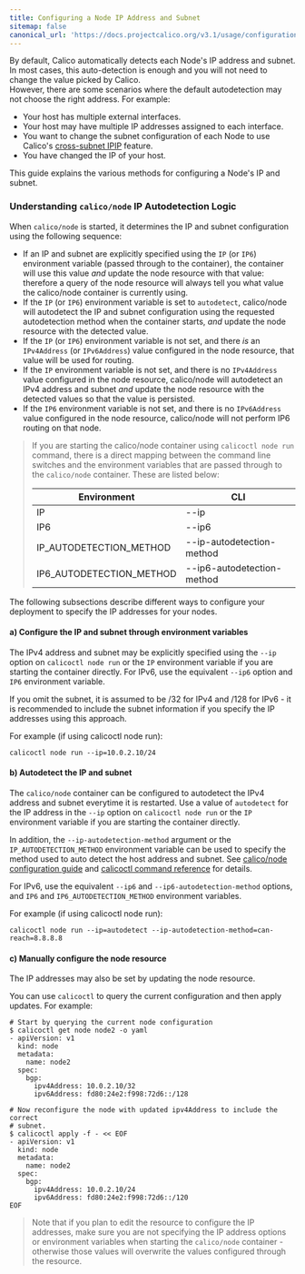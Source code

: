```yaml
---
title: Configuring a Node IP Address and Subnet
sitemap: false 
canonical_url: 'https://docs.projectcalico.org/v3.1/usage/configuration/node'
---
```


By default, Calico automatically detects each Node's IP address and subnet.  In most cases, 
this auto-detection is enough and you will not need to change the value picked by Calico.  
However, there are some scenarios where the default autodetection may not choose the right
address.  For example:

-  Your host has multiple external interfaces.
-  Your host may have multiple IP addresses assigned to each interface.
-  You want to change the subnet configuration of each Node to use Calico's
   [cross-subnet IPIP]({{site.baseurl}}/{{page.version}}/usage/configuration/ip-in-ip) feature.
-  You have changed the IP of your host.

This guide explains the various methods for configuring a Node's IP and subnet.

### Understanding `calico/node` IP Autodetection Logic

When `calico/node` is started, it determines the IP and subnet configuration using the
following sequence:

-  If an IP and subnet are explicitly specified using the `IP` (or `IP6`) environment variable (passed through
   to the container), the container will use this value *and* update the node 
   resource with that value: therefore a query of the node resource will always tell you what 
   value the calico/node container is currently using.
-  If the `IP` (or `IP6`) environment variable is set to `autodetect`, calico/node will autodetect
   the IP and subnet configuration using the requested autodetection method when the 
   container starts, *and* update the node resource with the detected value.
-  If the `IP` (or `IP6`) environment variable is not set, and there *is* an `IPv4Address` (or `IPv6Address`) 
   value configured in the node resource, that value will be used for routing.
-  If the `IP` environment variable is not set, and there is no `IPv4Address` value configured in the node
   resource, calico/node will autodetect an IPv4 address and subnet *and* update the
   node resource with the detected values so that the value is persisted.
-  If the `IP6` environment variable is not set, and there is no `IPv6Address` value configured in the node
   resource, calico/node will not perform IP6 routing on that node.

> If you are starting the calico/node container using `calicoctl node run` command,
> there is a direct mapping between the command line switches and the environment variables that are
> passed through to the `calico/node` container.  These are listed below:
> 
> | Environment | CLI |
> |-------------|-----|
> | IP | --ip |
> | IP6 | --ip6 |
> | IP_AUTODETECTION_METHOD | --ip-autodetection-method |
> | IP6_AUTODETECTION_METHOD | --ip6-autodetection-method |

The following subsections describe different ways to configure your deployment to
specify the IP addresses for your nodes.

#### a) Configure the IP and subnet through environment variables

The IPv4 address and subnet may be explicitly specified using the `--ip` option on 
`calicoctl node run` or the `IP` environment variable if you are starting the container
directly.  For IPv6, use the equivalent `--ip6` option and `IP6` environment variable.

If you omit the subnet, it is assumed to be /32 for IPv4 and /128 for IPv6 - it is
recommended to include the subnet information if you specify the IP addresses using
this approach.

For example (if using calicoctl node run):
```
calicoctl node run --ip=10.0.2.10/24
```

#### b) Autodetect the IP and subnet

The `calico/node` container can be configured to autodetect the IPv4 address and subnet everytime it
is restarted.  Use a value of `autodetect` for the IP address in the `--ip` option
on `calicoctl node run` or the `IP` environment variable if you are starting the container
directly.

In addition, the `--ip-autodetection-method` argument or the `IP_AUTODETECTION_METHOD`
environment variable can be used to specify the method used to auto detect the host address 
and subnet.  See [calico/node configuration guide]({{site.baseurl}}/{{page.version}}/reference/node/configuration)
and [calicoctl command reference]({{site.baseurl}}/{{page.version}}/reference/calicoctl/commands/node/run)
for details.

For IPv6, use the equivalent `--ip6` and `--ip6-autodetection-method` options,
and `IP6` and `IP6_AUTODETECTION_METHOD` environment variables.

For example (if using calicoctl node run):
```
calicoctl node run --ip=autodetect --ip-autodetection-method=can-reach=8.8.8.8
```

#### c) Manually configure the node resource

The IP addresses may also be set by updating the node resource.

You can use `calicoctl` to query the current configuration and then apply updates.
For example:

```
# Start by querying the current node configuration
$ calicoctl get node node2 -o yaml
- apiVersion: v1
  kind: node
  metadata:
    name: node2
  spec:
    bgp:
      ipv4Address: 10.0.2.10/32
      ipv6Address: fd80:24e2:f998:72d6::/128

# Now reconfigure the node with updated ipv4Address to include the correct
# subnet.
$ calicoctl apply -f - << EOF
- apiVersion: v1
  kind: node
  metadata:
    name: node2
  spec:
    bgp:
      ipv4Address: 10.0.2.10/24
      ipv6Address: fd80:24e2:f998:72d6::/120
EOF
```

> Note that if you plan to edit the resource to configure the IP addresses, make sure 
> you are not specifying the IP address options or environment variables when starting the 
>`calico/node` container - otherwise those values will overwrite the values 
> configured through the resource.


